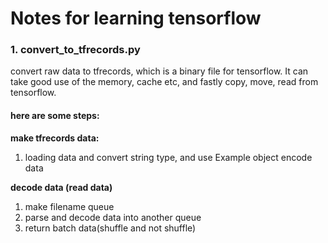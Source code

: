 # Notes for learning tensorflow

### 1. convert_to_tfrecords.py

convert raw data to tfrecords, which is a binary file for tensorflow. It can take good use of the memory, cache etc, and fastly copy, move, read from tensorflow.

#### here are some steps:

**make tfrecords data:**

1. loading data and convert string type, and use Example object encode data

**decode data (read data)**

1. make filename queue
2. parse and decode data into another queue
3. return batch data(shuffle and not shuffle)















